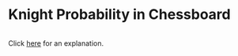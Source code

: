 # Knight Probability in Chessboard 

~~~java

~~~

Click [here](Explanation.md) for an explanation.

